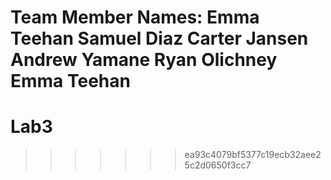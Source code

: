 Team Member Names:
Emma Teehan
Samuel Diaz
Carter Jansen
Andrew Yamane
Ryan Olichney
Emma Teehan
=======
# Lab3
>>>>>>> ea93c4079bf5377c19ecb32aee25c2d0650f3cc7
